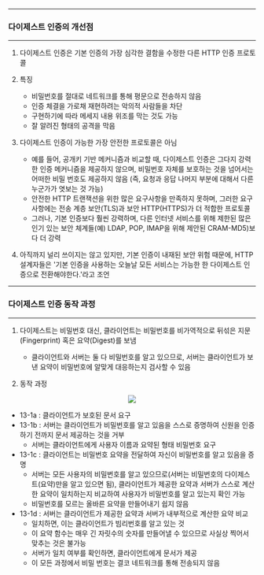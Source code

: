 -----
### 다이제스트 인증의 개선점
-----
1. 다이제스트 인증은 기본 인증의 가장 심각한 결함을 수정한 다른 HTTP 인증 프로토콜
2. 특징
   - 비밀번호를 절대로 네트워크를 통해 평문으로 전송하지 않음
   - 인증 체결을 가로채 재현하려는 악의적 사람들을 차단
   - 구현하기에 따라 메세지 내용 위조를 막는 것도 가능
   - 잘 알려진 형태의 공격을 막음

3. 다이제스트 인증이 가능한 가장 안전한 프로토콜은 아님
   - 예를 들어, 공개키 기반 메커니즘과 비교할 때, 다이제스트 인증은 그다지 강력한 인증 메커니즘을 제공하지 않으며, 비밀번호 자체를 보호하는 것을 넘어서는 어떠한 비밀 번호도 제공하지 않음 (즉, 요청과 응답 나머지 부분에 대해서 다른 누군가가 엿보는 것 가능)
   - 안전한 HTTP 트랜잭션을 위한 많은 요구사항을 만족하지 못하며, 그러한 요구사항에는 전송 계층 보안(TLS)과 보안 HTTP(HTTPS)가 더 적합한 프로토콜
   - 그러나, 기본 인증보다 훨씬 강력하며, 다른 인터넷 서비스를 위해 제한된 많은 인기 있는 보안 체계들(예) LDAP, POP, IMAP을 위해 제안된 CRAM-MD5)보다 더 강력

4. 아직까지 널리 쓰이지는 않고 있지만, 기본 인증이 내재된 보안 위험 때문에, HTTP 설계자들은 '기본 인증을 사용하는 오늘날 모든 서비스는 가능한 한 다이제스트 인증으로 전환해야한다.'라고 조언

-----
### 다이제스트 인증 동작 과정
-----
1. 다이제스트는 비밀번호 대신, 클라이언트는 비밀번호를 비가역적으로 뒤섞은 지문(Fingerprint) 혹은 요약(Digest)를 보냄
   - 클라이언트와 서버는 둘 다 비밀번호를 알고 있으므로, 서버는 클라이언트가 보낸 요약이 비밀번호에 알맞게 대응하는지 검사할 수 있음

2. 동작 과정
<div align="center">
<img src="https://github.com/user-attachments/assets/499c91f5-8b7c-42d1-94e1-c5e65d476b92">
</div>

   - 13-1a : 클라이언트가 보호된 문서 요구
   - 13-1b : 서버는 클라이언트가 비밀번호를 알고 있음을 스스로 증명하여 신원을 인증하기 전까지 문서 제공하는 것을 거부
     + 서버는 클라이언트에게 사용자 이름과 요약된 형태 비밀번호 요구
   - 13-1c : 클라이언트는 비밀번호 요약을 전달하여 자신이 비밀번호를 알고 있음을 증명
     + 서버는 모든 사용자의 비밀번호를 알고 있으므로(서버는 비밀번호의 다이제스트(요약)만을 알고 있으면 됨), 클라이언트가 제공한 요약과 서버가 스스로 계산한 요약이 일치하는지 비교하여 사용자가 비밀번호를 알고 있는지 확인 가능
     + 비밀번호를 모르는 올바른 요약을 만들어내기 쉽지 않음
   - 13-1d : 서버는 클라이언트가 제공한 요약과 서버가 내부적으로 계산한 요약 비교
     + 일치하면, 이는 클라이언트가 빔리번호를 알고 있는 것
     + 이 요약 함수는 매우 긴 자릿수의 숫자를 만들어낼 수 있으므로 사실상 찍어서 맞추는 것은 불가능
     + 서버가 일치 여부를 확인하면, 클라이언트에게 문서가 제공
     + 이 모든 과정에서 비밀 번호는 결코 네트워크를 통해 전송되지 않음
